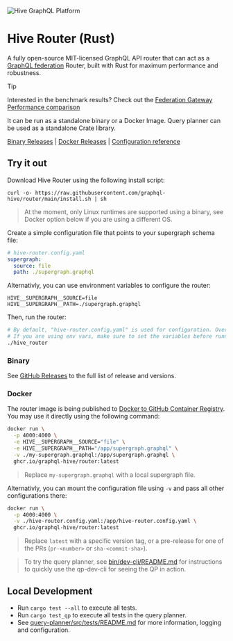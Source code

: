 ![Hive GraphQL Platform](https://the-guild.dev/graphql/hive/github-org-image.png)

# Hive Router (Rust)

A fully open-source MIT-licensed GraphQL API router that can act as a [GraphQL federation](https://the-guild.dev/graphql/hive/federation) Router, built with Rust for maximum performance and robustness.

> [!TIP]
> Interested in the benchmark results? Check out the [Federation Gateway Performance comparison](https://the-guild.dev/graphql/hive/federation-gateway-performance)

It can be run as a standalone binary or a Docker Image. Query planner can be used as a standalone Crate library.

[Binary Releases](https://github.com/graphql-hive/router/releases) | [Docker Releases](https://github.com/graphql-hive/router/pkgs/container/router) | [Configuration reference](./docs/README.md)

## Try it out

Download Hive Router using the following install script:

```
curl -o- https://raw.githubusercontent.com/graphql-hive/router/main/install.sh | sh
```

> At the moment, only Linux runtimes are supported using a binary, see Docker option below if you are using a different OS.

Create a simple configuration file that points to your supergraph schema file:

```yaml
# hive-router.config.yaml
supergraph:
  source: file
  path: ./supergraph.graphql
```

Alternativly, you can use environment variables to configure the router:

```env
HIVE__SUPERGRAPH__SOURCE=file
HIVE__SUPERGRAPH__PATH=./supergraph.graphql
```

Then, run the router:

```bash
# By default, "hive-router.config.yaml" is used for configuration. Override it by setting "ROUTER_CONFIG_FILE_PATH=some-custom-file.yaml"
# If you are using env vars, make sure to set the variables before running the router.
./hive_router
```

### Binary

See [GitHub Releases](https://github.com/graphql-hive/router/releases) to the full list of release and versions.

### Docker

The router image is being published to [Docker to GitHub Container Registry](). You may use it directly using the following command:

```bash
docker run \
  -p 4000:4000 \
  -e HIVE__SUPERGRAPH__SOURCE="file" \
  -e HIVE__SUPERGRAPH__PATH="/app/supergraph.graphql" \
  -v ./my-supergraph.graphql:/app/supergraph.graphql \
  ghcr.io/graphql-hive/router:latest
```

> Replace `my-supergraph.graphql` with a local supergraph file.

Alternativly, you can mount the configuration file using `-v` and pass all other configurations there:

```bash
docker run \
  -p 4000:4000 \
  -v ./hive-router.config.yaml:/app/hive-router.config.yaml \
  ghcr.io/graphql-hive/router:latest
```

> Replace `latest` with a specific version tag, or a pre-release for one of the PRs (`pr-<number>` or `sha-<commit-sha>`).

> To try the query planner, see [bin/dev-cli/README.md](bin/dev-cli/README.md) for instructions to quickly use the qp-dev-cli for seeing the QP in action.

## Local Development

* Run `cargo test --all` to execute all tests.
* Run `cargo test_qp` to execute all tests in the query planner.
* See [query-planner/src/tests/README.md](query-planner/src/tests/README.md) for more information, logging and configuration.
